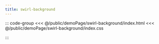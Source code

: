 ```yaml
---
title: swirl-background
---
```


::: code-group
<<< @/public/demoPage/swirl-background/index.html
<<< @/public/demoPage/swirl-background/index.css

:::